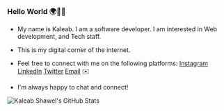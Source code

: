 ### Hello World 🌍👋🏽

* My name is Kaleab. I am a software developer. I am interested in Web development, and Tech staff. 

* This is my digital corner of the internet.<br/>  
* Feel free to connect with me on the following platforms: [Instagram](https://www.instagram.com/kale_hirut/) [LinkedIn](https://www.linkedin.com/in/kaleab-shawel-78017b260/) [Twitter](https://twitter.com/Kaleab14437272) [Email](https://www.kalhirut10@gmail.com)  ✉️<br/>
* I'm always happy to chat and connect!

<!--github status from https://github.com/anuraghazra/github-readme-stats-->

![Kaleab Shawel's GitHub Stats](https://github-readme-stats.vercel.app/api?username=KaleabShawel&show_icons=true&theme=merko)





